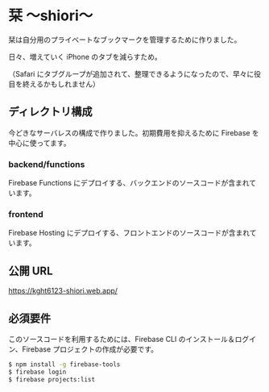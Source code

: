 # 栞 〜shiori〜

栞は自分用のプライベートなブックマークを管理するために作りました。

日々、増えていく iPhone のタブを減らすため。

（Safari にタブグループが追加されて、整理できるようになったので、早々に役目を終えるかもしれません）

## ディレクトリ構成

今どきなサーバレスの構成で作りました。初期費用を抑えるために Firebase を中心に使ってます。

### backend/functions

Firebase Functions にデプロイする、バックエンドのソースコードが含まれています。

### frontend

Firebase Hosting にデプロイする、フロントエンドのソースコードが含まれています。

## 公開 URL

https://kght6123-shiori.web.app/

## 必須要件

このソースコードを利用するためには、Firebase CLI のインストール＆ログイン、Firebase プロジェクトの作成が必要です。

```sh
$ npm install -g firebase-tools
$ firebase login
$ firebase projects:list
```
